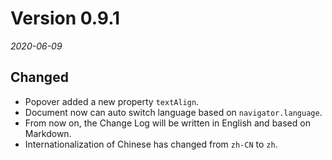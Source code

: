 # Version 0.9.1
_2020-06-09_

## Changed

* Popover added a new property `textAlign`.
* Document now can auto switch language based on `navigator.language`.
* From now on, the Change Log will be written in English and based on Markdown.
* Internationalization of Chinese has changed from `zh-CN` to `zh`.